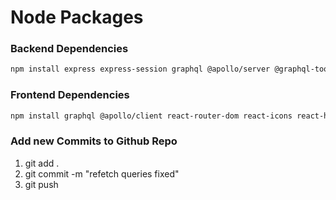 # Node Packages

### Backend Dependencies

```bash
npm install express express-session graphql @apollo/server @graphql-tools/merge bcryptjs connect-mongodb-session dotenv graphql-passport passport mongoose
```

### Frontend Dependencies

```bash
npm install graphql @apollo/client react-router-dom react-icons react-hot-toast tailwind-merge @tailwindcss/aspect-ratio clsx chart.js react-chartjs-2 mini-svg-data-uri framer-motion
```

### Add new Commits to Github Repo

1. git add .
2. git commit -m "refetch queries fixed"
3. git push
